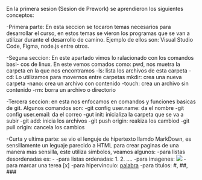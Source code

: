 En la primera sesion (Sesion de Prework) se aprendieron los siguientes
conceptos:

-Primera parte: En esta seccion se tocaron temas necesarios para desarrollar 
el curso, en estos temas se vieron los programas que se van a utilizar 
durante el desarrollo de camino. Ejemplo de ellos son: Visual Studio Code,
Figma, node.js entre otros.

-Seguna seccion: En este apartado vimos lo ralacionado con los comandos basi-
cos de linux. En este vemos comados como: pwd, nos muetra la carpeta en la 
que nos encontramos 
   -ls: lista los archivos de esta carpeta
   -cd: Lo utilizamos para movernos entre carpetas
   mkdir: crea una nueva carpeta
   -nano: crea un archivo con contenido
   -touch: crea un archivo sin contenido
   -rm: borra un archivo o directorio

-Tercera seccion: en esta nos enfocamos en comandos y funciones basicas de
git. Algunos comandos son: 
   -git config user.name: da el nombre 
   -git config user.email: da el correo
   -gut init: inicializa la carpeta que se va a subir
   -git add: inicia los archivos
   -git push origin: reakiza los cambiod
   -git pull origin: cancela los cambios

-Curta y ultima parte: se vio el lenguje de hipertexto llamdo MarkDown, es 
sensillamente un leguaje parecido a HTML para crear paginas de una manera 
mas sensilla, este utiliza simbolos, veamos algunos:
   -para listas desordenadas es: -
   -para listas ordenadas: 1. 2. ....
   -para imagenes: ![](URL)
   -para marcar una terea [x]
   -para hipervinculo: [palabra](URL)
   -para titulos: #, ##, ###
